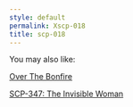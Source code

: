 ```yaml
---
style: default
permalink: Xscp-018
title: scp-018
---
```

You may also like:

[Over The Bonfire](http://scp-wiki.net/over-the-bonfire)

[SCP-347: The Invisible Woman](http://scp-wiki.net/scp-347)
